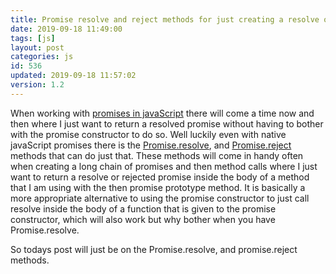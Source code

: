 ```yaml
---
title: Promise resolve and reject methods for just creating a resolve or rejected promise
date: 2019-09-18 11:49:00
tags: [js]
layout: post
categories: js
id: 536
updated: 2019-09-18 11:57:02
version: 1.2
---
```


When working with [promises in javaScript](https://developer.mozilla.org/en-US/docs/Web/JavaScript/Guide/Using_promises) there will come a time now and then where I just want to return a resolved promise without having to bother with the promise constructor to do so. Well luckily even with native javaScript promises there is the [Promise.resolve](https://developer.mozilla.org/en-US/docs/Web/JavaScript/Reference/Global_Objects/Promise/resolve), and [Promise.reject](https://developer.mozilla.org/en-US/docs/Web/JavaScript/Reference/Global_Objects/Promise/reject) methods that can do just that. These methods will come in handy often when creating a long chain of promises and then method calls where I just want to return a resolve or rejected promise inside the body of a method that I am using with the then promise prototype method. It is basically a more appropriate alternative to using the promise constructor to just call resolve inside the body of a function that is given to the promise constructor, which will also work but why bother when you have Promise.resolve.

So todays post will just be on the Promise.resolve, and promise.reject methods.

<!-- more -->

